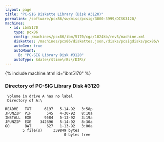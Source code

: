 ```yaml
---
layout: page
title: "PC-SIG Diskette Library (Disk #3120)"
permalink: /software/pcx86/sw/misc/pcsig/3000-3999/DISK3120/
machines:
  - id: ibm5170
    type: pcx86
    config: /machines/pcx86/ibm/5170/cga/1024kb/rev3/machine.xml
    diskettes: /machines/pcx86/diskettes.json,/disks/pcsigdisks/pcx86/diskettes.json
    autoGen: true
    autoMount:
      B: "PC-SIG Library Disk #3120"
    autoType: $date\r$time\rB:\rDIR\r
---
```


{% include machine.html id="ibm5170" %}

### Directory of PC-SIG Library Disk #3120

     Volume in drive A has no label
     Directory of A:\

    README   TXT      6197   5-14-92   3:58p
    JPUNZIP  PIF       545   4-30-92   8:10a
    INSTALL  EXE      9584   5-13-92   3:19a
    JPUNZIP  EXE    342896   5-14-92   8:30a
    GO       BAT       627   1-13-92   3:00a
            5 file(s)     359849 bytes
                               0 bytes free

